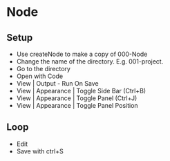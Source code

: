 # Node

## Setup

* Use createNode to make a copy of 000-Node
* Change the name of the directory. E.g. 001-project.
* Go to the directory
* Open with Code
* View | Output - Run On Save
* View | Appearance | Toggle Side Bar (Ctrl+B)
* View | Appearance | Toggle Panel (Ctrl+J)
* View | Appearance | Toggle Panel Position

## Loop

* Edit 
* Save with ctrl+S